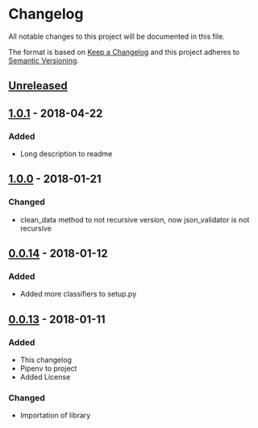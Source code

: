 # Changelog
All notable changes to this project will be documented in this file.

The format is based on [Keep a Changelog](http://keepachangelog.com/en/1.0.0/)
and this project adheres to [Semantic Versioning](http://semver.org/spec/v2.0.0.html).

## [Unreleased]

## [1.0.1] - 2018-04-22
### Added
- Long description to readme

## [1.0.0] - 2018-01-21
### Changed
- clean_data method to not recursive version, now json_validator is not recursive

## [0.0.14] - 2018-01-12
### Added
- Added more classifiers to setup.py

## [0.0.13] - 2018-01-11
### Added
- This changelog
- Pipenv to project
- Added License

### Changed
- Importation of library

[Unreleased]: https://github.com/olivierlacan/keep-a-changelog/compare/v1.0.1...HEAD
[1.0.1]: https://github.com/sonic182/json_validator/compare/v1.0.0...v1.0.1
[1.0.0]: https://github.com/sonic182/json_validator/compare/v0.0.14...v1.0.0
[0.0.14]: https://github.com/sonic182/json_validator/compare/v0.0.13...v0.0.14
[0.0.13]: https://github.com/sonic182/json_validator/compare/v0.0.12...v0.0.13
